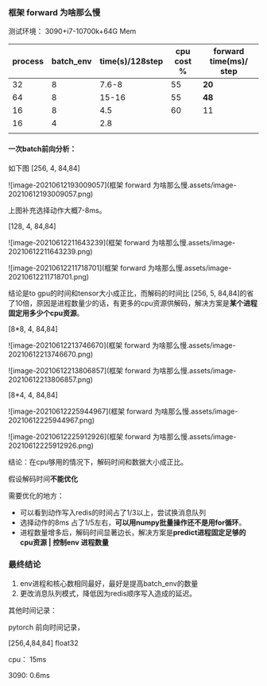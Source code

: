 ### 框架 forward 为啥那么慢



测试环境： 3090+i7-10700k+64G Mem

| process | batch_env | time(s)/128step | cpu cost % | forward time(ms)/ step |
| ------- | --------- | --------------- | ---------- | ---------------------- |
| 32      | 8         | 7.6-8           | 55         | **20**                 |
| 64      | 8         | 15-16           | 55         | **48**                 |
| 16      | 8         | 4.5             | 60         | 11                     |
| 16      | 4         | 2.8             |            |                        |
|         |           |                 |            |                        |

#### 一次batch前向分析：

 如下图 [256, 4, 84,84]

![image-20210612193009057](框架 forward 为啥那么慢.assets/image-20210612193009057.png)



上图补充选择动作大概7-8ms。

 [128, 4, 84,84]

![image-20210612211643239](框架 forward 为啥那么慢.assets/image-20210612211643239.png)



![image-20210612211718701](框架 forward 为啥那么慢.assets/image-20210612211718701.png)

结论是to gpu的时间和tensor大小成正比，而解码的时间比 [256, 5, 84,84]的省了10倍，原因是进程数量少的话，有更多的cpu资源供解码，解决方案是**某个进程固定用多少个cpu资源**。



 [8*8, 4, 84,84]

![image-20210612213746670](框架 forward 为啥那么慢.assets/image-20210612213746670.png)

![image-20210612213806857](框架 forward 为啥那么慢.assets/image-20210612213806857.png)

 [8*4, 4, 84,84]

![image-20210612225944967](框架 forward 为啥那么慢.assets/image-20210612225944967.png)

![image-20210612225912926](框架 forward 为啥那么慢.assets/image-20210612225912926.png)

结论：在cpu够用的情况下，解码时间和数据大小成正比。





假设解码时间**不能优化**

需要优化的地方：

- 可以看到动作写入redis的时间占了1/3以上，尝试换消息队列
- 选择动作的8ms 占了1/5左右，**可以用numpy批量操作还不是用for循环**。
- 进程数量增多后，解码时间显著边长，解决方案是**predict进程固定足够的cpu资源 | 控制env 进程数量**



### 最终结论

1. env进程和核心数相同最好，最好是提高batch_env的数量
2. 更改消息队列模式，降低因为redis顺序写入造成的延迟。





其他时间记录：

pytorch 前向时间记录，

[256,4,84,84] float32

cpu： 15ms

3090:  0.6ms

